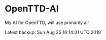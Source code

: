 # OpenTTD-AI
My AI for OpenTTD, will use primarily air

Latest backup: Sun Aug 25 16:14:01 UTC 2019

